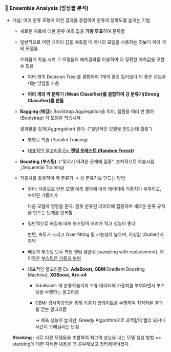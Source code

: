 ### 🔎 Ensemble Analysis (앙상블 분석)

- 개념: 여러 분류 모형에 의한 결과를 종합하여 분류의 정확도를 높이는 기법

  - 새로운 자료에 대한 분류 예측 값을 **가중 투표**하여 분류함

  - 일반적으로 어떤 데이터 값을 예측할 때 하나의 모델을 사용하는 것보다 여러 개의 모델을

    조화롭게 학습 시켜 그 모델들의 예측결과를 이용하여 더 정확한 예측값을 구할 수 있음

    - 여러 개의 Decision Tree 를 결합하여 1개의 결정 트리보다 더 좋은 성능을 내는 방법을 사용

    - **여러 개의 약 분류기 (Weak Classifier)를 결합하여 강 분류기(Strong Classifier)를 만듦**

      

  - **Bagging (배깅)**: Bootstrap Aggregation을 의미, 샘플을 여러 번 뽑아 (Bootstrap) 각 모델을 학습시켜

    결과물을 집계(Aggregation) 한다. ("일반적인 모델을 만드는데 집중")

    - 병렬로 학습 (Parallel Training)

    - <u>대표적인 알고리즘 Ex: **랜덤 포레스트 (Random Forest)**</u>

      

  - **Boosting (부스팅)**:  ("맞히기 어려운 문제에 집중", 순차적으로 학습시킴_Sequential Training)

  - 가중치를 활용하여 약 분류기 → 강 분류기로 만드는 방법

    - 원리: 처음으로 만든 모델 예측 결과에 따라 데이터에 가중치가 부여되고, 부여된 가중치가 

      다음 모델에 영향을 준다. 잘못 분류된 데이터에 집중하여 새로운 분류 규칙을 만드는 단계를 반복함

    - 일반적으로 배깅에 비해 부스팅의 에러가 적고 성능이 좋다. 

      반면, 속도가 느리고  Over fitting 될 가능성이 높으며, 이상값 (Outlier)에 취약

    - 배깅과 부스팅 모두 복원 랜덤 샘플링 (sampling with replacement), 차이점은 <u>부스팅은 가중치 부여</u>

    - 대표적인 알고리즘 Ex: **AdaBoost, GBM**(Gradient Boosting Machine),  **XGBoost, Arc-x4**

      - AdaBoost: 약 분류학습기의 오류 데이터에 가중치를 부여하면서 부스팅을 수행하는 알고리즘

      - GBM: 경사하강법을 통해 가중치 업데이트를 수행하여 최적화된 결과를 얻는 알고리즘

        → 예측 성능이 높지만, Greedy Algorithm으로 과적합이 빨리 되거나 시간이 오래걸리는 단점



  **Stacking** : 서로 다른 모델들을 조합하여 최고의 성능을 내는 모델 생성 방법
  => stacking에 대한 자세한 내용을 더 공부해보고 정리해봐야겠다.
  

